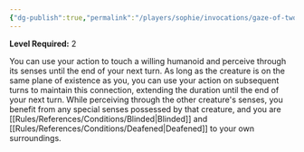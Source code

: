 ```yaml
---
{"dg-publish":true,"permalink":"/players/sophie/invocations/gaze-of-two-minds/"}
---
```


**Level Required:** 2  


You can use your action to touch a willing humanoid and perceive through its senses until the end of your next turn. As long as the creature is on the same plane of existence as you, you can use your action on subsequent turns to maintain this connection, extending the duration until the end of your next turn. While perceiving through the other creature's senses, you benefit from any special senses possessed by that creature, and you are [[Rules/References/Conditions/Blinded\|Blinded]] and [[Rules/References/Conditions/Deafened\|Deafened]] to your own surroundings.